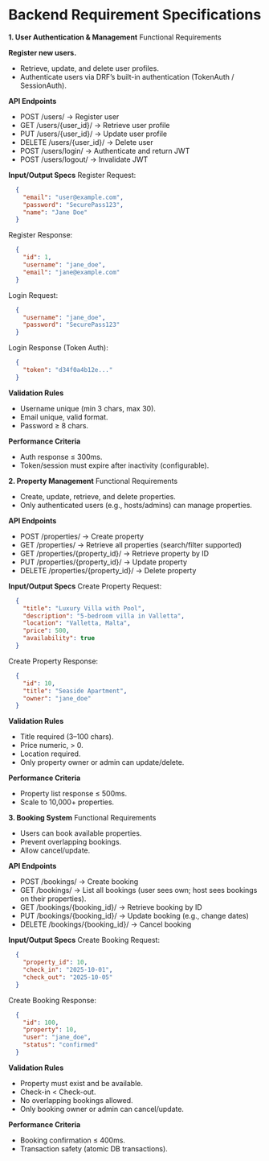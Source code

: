 # Backend Requirement Specifications
__1. User Authentication & Management__
Functional Requirements

__Register new users.__
- Retrieve, update, and delete user profiles.
- Authenticate users via DRF’s built-in authentication (TokenAuth / SessionAuth).

__API Endpoints__
- POST /users/ → Register user
- GET /users/{user_id}/ → Retrieve user profile
- PUT /users/{user_id}/ → Update user profile
- DELETE /users/{user_id}/ → Delete user
- POST /users/login/ → Authenticate and return JWT
- POST /users/logout/ → Invalidate JWT

__Input/Output Specs__
Register Request:
```json
  {
    "email": "user@example.com",
    "password": "SecurePass123",
    "name": "Jane Doe"
  }
```
Register Response:
```json
  {
    "id": 1,
    "username": "jane_doe",
    "email": "jane@example.com"
  }
```
Login Request:
```json
  {
    "username": "jane_doe",
    "password": "SecurePass123"
  }
```
Login Response (Token Auth):
```json
  {
    "token": "d34f0a4b12e..."
  }
```
__Validation Rules__
- Username unique (min 3 chars, max 30).
- Email unique, valid format.
- Password ≥ 8 chars.

__Performance Criteria__
- Auth response ≤ 300ms.
- Token/session must expire after inactivity (configurable).


__2. Property Management__
Functional Requirements
- Create, update, retrieve, and delete properties.
- Only authenticated users (e.g., hosts/admins) can manage properties.

__API Endpoints__
- POST /properties/ → Create property
- GET /properties/ → Retrieve all properties (search/filter supported)
- GET /properties/{property_id}/ → Retrieve property by ID
- PUT /properties/{property_id}/ → Update property
- DELETE /properties/{property_id}/ → Delete property

__Input/Output Specs__
Create Property Request:
```json
  {
    "title": "Luxury Villa with Pool",
    "description": "5-bedroom villa in Valletta",
    "location": "Valletta, Malta",
    "price": 500,
    "availability": true
  }
```
Create Property Response:
```json
  {
    "id": 10,
    "title": "Seaside Apartment",
    "owner": "jane_doe"
  }
```

__Validation Rules__
- Title required (3–100 chars).
- Price numeric, > 0.
- Location required.
- Only property owner or admin can update/delete.

__Performance Criteria__
- Property list response ≤ 500ms.
- Scale to 10,000+ properties.

__3. Booking System__
Functional Requirements
- Users can book available properties.
- Prevent overlapping bookings.
- Allow cancel/update.

__API Endpoints__
- POST /bookings/ → Create booking
- GET /bookings/ → List all bookings (user sees own; host sees bookings on their properties).
- GET /bookings/{booking_id}/ → Retrieve booking by ID
- PUT /bookings/{booking_id}/ → Update booking (e.g., change dates)
- DELETE /bookings/{booking_id}/ → Cancel booking


__Input/Output Specs__
Create Booking Request:
```json
  {
    "property_id": 10,
    "check_in": "2025-10-01",
    "check_out": "2025-10-05"
  }
```
Create Booking Response:
```json
  {
    "id": 100,
    "property": 10,
    "user": "jane_doe",
    "status": "confirmed"
  }
```

__Validation Rules__
- Property must exist and be available.
- Check-in < Check-out.
- No overlapping bookings allowed.
- Only booking owner or admin can cancel/update.

__Performance Criteria__
- Booking confirmation ≤ 400ms.
- Transaction safety (atomic DB transactions).

